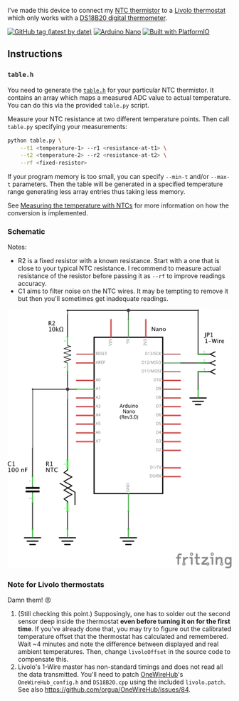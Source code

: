 I've made this device to connect my [NTC thermistor](https://en.wikipedia.org/wiki/Thermistor#NTC) to a [Livolo thermostat](https://www.livolo.eu/c-4632899/livolo-thermostat/) which only works with a [DS18B20 digital thermometer](https://www.maximintegrated.com/en/products/sensors/DS18B20.html).

[![GitHub tag (latest by date)](https://img.shields.io/github/v/tag/eigenein/ntc-one-wire?logo=github)](https://github.com/eigenein/ntc-one-wire/releases)
[![Arduino Nano](https://img.shields.io/badge/Arduino-Nano-green?logo=arduino)](https://www.arduino.cc/en/Guide/ArduinoNano)
[![Built with PlatformIO](https://img.shields.io/badge/Built%20with%20♥-PlatformIO-blue)](https://platformio.org/)

## Instructions

### `table.h`

You need to generate the [`table.h`](src/table.h) for your particular NTC thermistor. It contains an array which maps a measured ADC value to actual temperature. You can do this via the provided `table.py` script.

Measure your NTC resistance at two different temperature points. Then call `table.py` specifying your measurements:

```sh
python table.py \
    --t1 <temperature-1> --r1 <resistance-at-t1> \
    --t2 <temperature-2> --r2 <resistance-at-t2> \
    --rf <fixed-resistor>
```

If your program memory is too small, you can specify `--min-t` and/or `--max-t` parameters. Then the table will be generated in a specified temperature range generating less array entries thus taking less memory.

See [Measuring the temperature with NTCs](http://www.giangrandi.ch/electronics/ntc/ntc.shtml) for more information on how the conversion is implemented.

### Schematic

Notes:

- R2 is a fixed resistor with a known resistance. Start with a one that is close to your typical NTC resistance. I recommend to measure actual resistance of the resistor before passing it as `--rf` to improve readings accuracy.
- C1 aims to filter noise on the NTC wires. It may be tempting to remove it but then you'll sometimes get inadequate readings.

![Schematic](schematic.png)

### Note for Livolo thermostats

Damn them! 😡

1. (Still checking this point.) Supposingly, one has to solder out the second sensor deep inside the thermostat **even before turning it on for the first time**. If you've already done that, you may try to figure out the calibrated temperature offset that the thermostat has calculated and remembered. Wait ~4 minutes and note the difference between displayed and real ambient temperatures. Then, change `livoloOffset` in the source code to compensate this.
2. Livolo's 1-Wire master has non-standard timings and does not read all the data transmitted. You'll need to patch [OneWireHub](https://github.com/orgua/OneWireHub)'s `OneWireHub_config.h` and `DS18B20.cpp` using the included `livolo.patch`. See also https://github.com/orgua/OneWireHub/issues/84.
